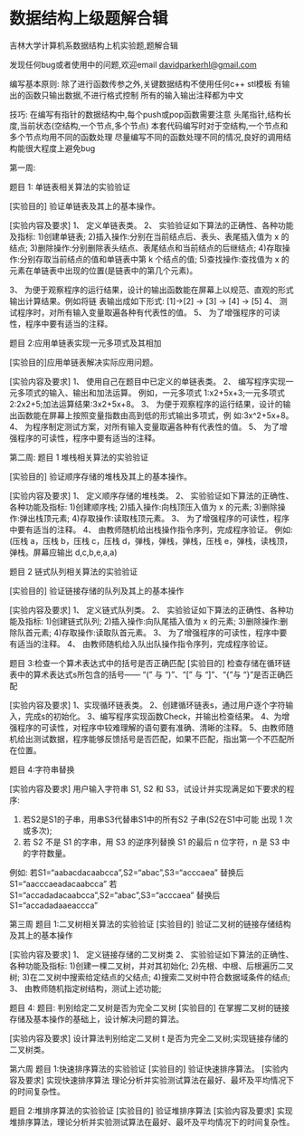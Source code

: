 # 数据结构上级题解合辑
吉林大学计算机系数据结构上机实验题,题解合辑

发现任何bug或者使用中的问题,欢迎email davidparkerhl@gmail.com

编写基本原则:
除了进行函数传参之外,关键数据结构不使用任何c++ stl模板
有输出的函数只输出数据,不进行格式控制
所有的输入输出注释都为中文

技巧:
在编写有指针的数据结构中,每个push或pop函数需要注意 头尾指针,结构长度,当前状态(空结构,一个节点,多个节点)
本套代码编写时对于空结构,一个节点和多个节点均用不同的函数处理
尽量编写不同的函数处理不同的情况,良好的调用结构能很大程度上避免bug


第一周:

题目 1: 单链表相关算法的实验验证

[实验目的] 验证单链表及其上的基本操作。

[实验内容及要求]
1、 定义单链表类。
2、 实验验证如下算法的正确性、各种功能及指标:
1)创建单链表;
2)插入操作:分别在当前结点后、表头、表尾插入值为 x 的结点;
3)删除操作:分别删除表头结点、表尾结点和当前结点的后继结点;
4)存取操作:分别存取当前结点的值和单链表中第 k 个结点的值;
5)查找操作:查找值为 x 的元素在单链表中出现的位置(是链表中的第几个元素)。

3、 为便于观察程序的运行结果，设计的输出函数能在屏幕上以规范、直观的形式输出计算结果。例如将链 表输出成如下形式: [1]->[2] -> [3] -> [4] -> [5]
4、 测试程序时，对所有输入变量取遍各种有代表性的值。
5、 为了增强程序的可读性，程序中要有适当的注释。


题目 2:应用单链表实现一元多项式及其相加

[实验目的]应用单链表解决实际应用问题。

[实验内容及要求]
1、 使用自己在题目中已定义的单链表类。
2、 编写程序实现一元多项式的输入、输出和加法运算。
例如，一元多项式 1:x2+5x+3;一元多项式 2:2x2+5;加法运算结果:3x2+5x+8。
3、 为便于观察程序的运行结果，设计的输出函数能在屏幕上按照变量指数由高到低的形式输出多项式，例
如:3x^2+5x+8。
4、 为程序制定测试方案，对所有输入变量取遍各种有代表性的值。
5、 为了增强程序的可读性，程序中要有适当的注释。


第二周:
题目 1 堆栈相关算法的实验验证

[实验目的] 验证顺序存储的堆栈及其上的基本操作。

[实验内容及要求]
1、 定义顺序存储的堆栈类。
2、 实验验证如下算法的正确性、各种功能及指标:
1)创建顺序栈;
2)插入操作:向栈顶压入值为 x 的元素;
3)删除操作:弹出栈顶元素;
4)存取操作:读取栈顶元素。
3、 为了增强程序的可读性，程序中要有适当的注释。
4、 由教师随机给出栈操作指令序列，完成程序验证。
例如:(压栈 a，压栈 b，压栈 c，压栈 d，弹栈，弹栈，弹栈，压栈 e，弹栈，读栈顶，弹栈。屏幕应输出 d,c,b,e,a,a)

题目 2 链式队列相关算法的实验验证

[实验目的] 验证链接存储的队列及其上的基本操作

[实验内容及要求]
1、 定义链式队列类。
2、 实验验证如下算法的正确性、各种功能及指标:
1)创建链式队列;
2)插入操作:向队尾插入值为 x 的元素;
3)删除操作:删除队首元素;
4)存取操作:读取队首元素。
3、 为了增强程序的可读性，程序中要有适当的注释。
4、 由教师随机给入队出队操作指令序列，完成程序验证。


题目 3:检查一个算术表达式中的括号是否正确匹配
[实验目的]
检查存储在循环链表中的算术表达式s所包含的括号—— “(” 与 “)”、“[” 与 “]”、“{”与 “}”是否正确匹配

[实验内容及要求]
1、实现循环链表类。
2、创建循环链表s，通过用户逐个字符输入，完成s的初始化。
3、编写程序实现函数Check，并输出检查结果。
4、为增强程序的可读性，对程序中较难理解的语句要有准确、清晰的注释。
5、由教师随机给出测试数据，程序能够反馈括号是否匹配，如果不匹配，指出第一个不匹配所在位置。

题目 4:字符串替换

[实验内容及要求]
用户输入字符串 S1, S2 和 S3，试设计并实现满足如下要求的程序:
1. 若S2是S1的子串，用串S3代替串S1中的所有S2 子串(S2在S1中可能 出现 1 次或多次);
2. 若 S2 不是 S1 的字串，用 S3 的逆序列替换 S1 的最后 n 位字符，n 是 S3 中的字符数量。

例如:
若S1=“aabacdacaabcca”,S2=“abac”,S3=“acccaea” 替换后 S1=“aacccaeadacaabcca”
若 S1=“accadadacaabcca”,S2=“abac”,S3=“acccaea” 替换后 S1=“accadadaaeaccca”

第三周
题目 1:二叉树相关算法的实验验证
[实验目的] 验证二叉树的链接存储结构及其上的基本操作

[实验内容及要求]
1、 定义链接存储的二叉树类
2、 实验验证如下算法的正确性、各种功能及指标:
1)创建一棵二叉树，并对其初始化;
2)先根、中根、后根遍历二叉树;
3)在二叉树中搜索给定结点的父结点;
4)搜索二叉树中符合数据域条件的结点;
3、 由教师随机指定树结构，测试上述功能;

题目 4:
题目: 判别给定二叉树是否为完全二叉树
[实验目的]
在掌握二叉树的链接存储及基本操作的基础上，设计解决问题的算法。

[实验内容及要求]
设计算法判别给定二叉树 t 是否为完全二叉树;实现链接存储的二叉树类。



第六周
题目 1:快速排序算法的实验验证
[实验目的] 验证快速排序算法。
[实验内容及要求]
实现快速排序算法
理论分析并实验测试算法在最好、最坏及平均情况下的时间复杂性。


题目 2:堆排序算法的实验验证
[实验目的] 验证堆排序算法
[实验内容及要求]
实现堆排序算法，理论分析并实验测试算法在最好、最坏及平均情况下的时间复杂性。
